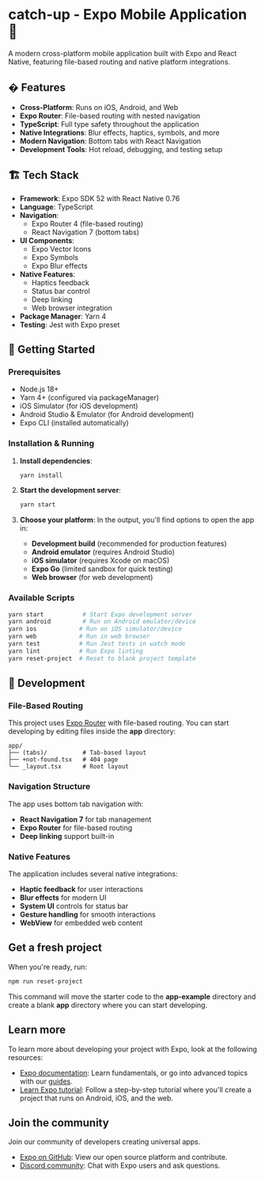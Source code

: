 # catch-up - Expo Mobile Application 📱

A modern cross-platform mobile application built with Expo and React Native, featuring file-based routing and native platform integrations.

## � Features

- **Cross-Platform**: Runs on iOS, Android, and Web
- **Expo Router**: File-based routing with nested navigation
- **TypeScript**: Full type safety throughout the application
- **Native Integrations**: Blur effects, haptics, symbols, and more
- **Modern Navigation**: Bottom tabs with React Navigation
- **Development Tools**: Hot reload, debugging, and testing setup

## 🏗️ Tech Stack

- **Framework**: Expo SDK 52 with React Native 0.76
- **Language**: TypeScript
- **Navigation**: 
  - Expo Router 4 (file-based routing)
  - React Navigation 7 (bottom tabs)
- **UI Components**: 
  - Expo Vector Icons
  - Expo Symbols
  - Expo Blur effects
- **Native Features**:
  - Haptics feedback
  - Status bar control
  - Deep linking
  - Web browser integration
- **Package Manager**: Yarn 4
- **Testing**: Jest with Expo preset

## 🚀 Getting Started

### Prerequisites
- Node.js 18+
- Yarn 4+ (configured via packageManager)
- iOS Simulator (for iOS development)
- Android Studio & Emulator (for Android development)
- Expo CLI (installed automatically)

### Installation & Running

1. **Install dependencies**:
   ```bash
   yarn install
   ```

2. **Start the development server**:
   ```bash
   yarn start
   ```

3. **Choose your platform**:
   In the output, you'll find options to open the app in:
   - **Development build** (recommended for production features)
   - **Android emulator** (requires Android Studio)
   - **iOS simulator** (requires Xcode on macOS)
   - **Expo Go** (limited sandbox for quick testing)
   - **Web browser** (for web development)

### Available Scripts

```bash
yarn start           # Start Expo development server
yarn android         # Run on Android emulator/device
yarn ios            # Run on iOS simulator/device  
yarn web            # Run in web browser
yarn test           # Run Jest tests in watch mode
yarn lint           # Run Expo linting
yarn reset-project  # Reset to blank project template
```

## 🔧 Development

### File-Based Routing

This project uses [Expo Router](https://docs.expo.dev/router/introduction) with file-based routing. You can start developing by editing files inside the **app** directory:

```
app/
├── (tabs)/          # Tab-based layout
├── +not-found.tsx   # 404 page
└── _layout.tsx      # Root layout
```

### Navigation Structure

The app uses bottom tab navigation with:
- **React Navigation 7** for tab management
- **Expo Router** for file-based routing
- **Deep linking** support built-in

### Native Features

The application includes several native integrations:
- **Haptic feedback** for user interactions
- **Blur effects** for modern UI
- **System UI** controls for status bar
- **Gesture handling** for smooth interactions
- **WebView** for embedded web content

## Get a fresh project

When you're ready, run:

```bash
npm run reset-project
```

This command will move the starter code to the **app-example** directory and create a blank **app** directory where you can start developing.

## Learn more

To learn more about developing your project with Expo, look at the following resources:

- [Expo documentation](https://docs.expo.dev/): Learn fundamentals, or go into advanced topics with our [guides](https://docs.expo.dev/guides).
- [Learn Expo tutorial](https://docs.expo.dev/tutorial/introduction/): Follow a step-by-step tutorial where you'll create a project that runs on Android, iOS, and the web.

## Join the community

Join our community of developers creating universal apps.

- [Expo on GitHub](https://github.com/expo/expo): View our open source platform and contribute.
- [Discord community](https://chat.expo.dev): Chat with Expo users and ask questions.
